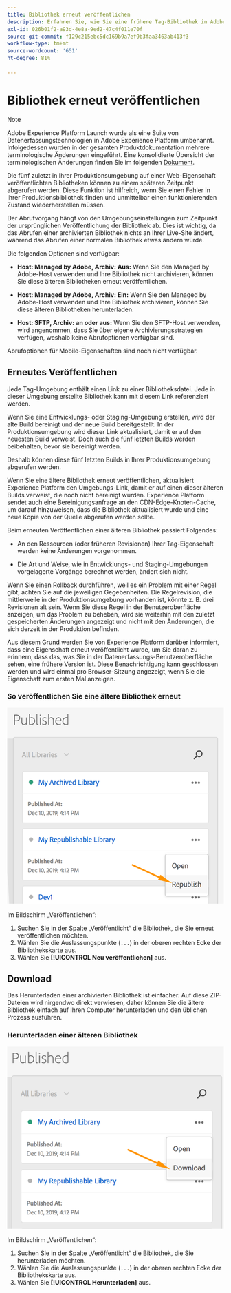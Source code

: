 ```yaml
---
title: Bibliothek erneut veröffentlichen
description: Erfahren Sie, wie Sie eine frühere Tag-Bibliothek in Adobe Experience Platform erneut veröffentlichen.
exl-id: 026b01f2-a93d-4e8a-9ed2-47c4f011e70f
source-git-commit: f129c215ebc5dc169b9a7ef9b3faa3463ab413f3
workflow-type: tm+mt
source-wordcount: '651'
ht-degree: 81%

---
```


# Bibliothek erneut veröffentlichen

>[!NOTE]
>
>Adobe Experience Platform Launch wurde als eine Suite von Datenerfassungstechnologien in Adobe Experience Platform umbenannt. Infolgedessen wurden in der gesamten Produktdokumentation mehrere terminologische Änderungen eingeführt. Eine konsolidierte Übersicht der terminologischen Änderungen finden Sie im folgenden [Dokument](../../term-updates.md).

Die fünf zuletzt in Ihrer Produktionsumgebung auf einer Web-Eigenschaft veröffentlichten Bibliotheken können zu einem späteren Zeitpunkt abgerufen werden. Diese Funktion ist hilfreich, wenn Sie einen Fehler in Ihrer Produktionsbibliothek finden und unmittelbar einen funktionierenden Zustand wiederherstellen müssen.

Der Abrufvorgang hängt von den Umgebungseinstellungen zum Zeitpunkt der ursprünglichen Veröffentlichung der Bibliothek ab. Dies ist wichtig, da das Abrufen einer archivierten Bibliothek nichts an Ihrer Live-Site ändert, während das Abrufen einer normalen Bibliothek etwas ändern würde.

Die folgenden Optionen sind verfügbar:

* **Host: Managed by Adobe, Archiv: Aus:** Wenn Sie den Managed by Adobe-Host verwenden und Ihre Bibliothek nicht archivieren, können Sie diese älteren Bibliotheken erneut veröffentlichen.

* **Host: Managed by Adobe, Archiv: Ein:** Wenn Sie den Managed by Adobe-Host verwenden und Ihre Bibliothek archivieren, können Sie diese älteren Bibliotheken herunterladen.

* **Host: SFTP, Archiv: an oder aus:** Wenn Sie den SFTP-Host verwenden, wird angenommen, dass Sie über eigene Archivierungsstrategien verfügen, weshalb keine Abrufoptionen verfügbar sind.

Abrufoptionen für Mobile-Eigenschaften sind noch nicht verfügbar.

## Erneutes Veröffentlichen

Jede Tag-Umgebung enthält einen Link zu einer Bibliotheksdatei. Jede in dieser Umgebung erstellte Bibliothek kann mit diesem Link referenziert werden.

Wenn Sie eine Entwicklungs- oder Staging-Umgebung erstellen, wird der alte Build bereinigt und der neue Build bereitgestellt. In der Produktionsumgebung wird dieser Link aktualisiert, damit er auf den neuesten Build verweist. Doch auch die fünf letzten Builds werden beibehalten, bevor sie bereinigt werden.

Deshalb können diese fünf letzten Builds in Ihrer Produktionsumgebung abgerufen werden.

Wenn Sie eine ältere Bibliothek erneut veröffentlichen, aktualisiert Experience Platform den Umgebungs-Link, damit er auf einen dieser älteren Builds verweist, die noch nicht bereinigt wurden.  Experience Platform sendet auch eine Bereinigungsanfrage an den CDN-Edge-Knoten-Cache, um darauf hinzuweisen, dass die Bibliothek aktualisiert wurde und eine neue Kopie von der Quelle abgerufen werden sollte.

Beim erneuten Veröffentlichen einer älteren Bibliothek passiert Folgendes:

* An den Ressourcen (oder früheren Revisionen) Ihrer Tag-Eigenschaft werden keine Änderungen vorgenommen.

* Die Art und Weise, wie in Entwicklungs- und Staging-Umgebungen vorgelagerte Vorgänge berechnet werden, ändert sich nicht.

Wenn Sie einen Rollback durchführen, weil es ein Problem mit einer Regel gibt, achten Sie auf die jeweiligen Gegebenheiten. Die Regelrevision, die mittlerweile in der Produktionsumgebung vorhanden ist, könnte z. B. drei Revisionen alt sein. Wenn Sie diese Regel in der Benutzeroberfläche anzeigen, um das Problem zu beheben, wird sie weiterhin mit den zuletzt gespeicherten Änderungen angezeigt und nicht mit den Änderungen, die sich derzeit in der Produktion befinden.

Aus diesem Grund werden Sie von Experience Platform darüber informiert, dass eine Eigenschaft erneut veröffentlicht wurde, um Sie daran zu erinnern, dass das, was Sie in der Datenerfassungs-Benutzeroberfläche sehen, eine frühere Version ist. Diese Benachrichtigung kann geschlossen werden und wird einmal pro Browser-Sitzung angezeigt, wenn Sie die Eigenschaft zum ersten Mal anzeigen.

### So veröffentlichen Sie eine ältere Bibliothek erneut

![Bibliothek erneut veröffentlichen](images/retrieve_republish.png)

Im Bildschirm „Veröffentlichen“:

1. Suchen Sie in der Spalte „Veröffentlicht“ die Bibliothek, die Sie erneut veröffentlichen möchten.
1. Wählen Sie die Auslassungspunkte (`...`) in der oberen rechten Ecke der Bibliothekskarte aus.
1. Wählen Sie **[!UICONTROL Neu veröffentlichen]** aus.

## Download

Das Herunterladen einer archivierten Bibliothek ist einfacher. Auf diese ZIP-Dateien wird nirgendwo direkt verwiesen, daher können Sie die ältere Bibliothek einfach auf Ihren Computer herunterladen und den üblichen Prozess ausführen.

### Herunterladen einer älteren Bibliothek

![Herunterladen einer Bibliothek](images/retrieve_download.png)

Im Bildschirm „Veröffentlichen“:

1. Suchen Sie in der Spalte „Veröffentlicht“ die Bibliothek, die Sie herunterladen möchten.
1. Wählen Sie die Auslassungspunkte (`...`) in der oberen rechten Ecke der Bibliothekskarte aus.
1. Wählen Sie **[!UICONTROL Herunterladen]** aus.
